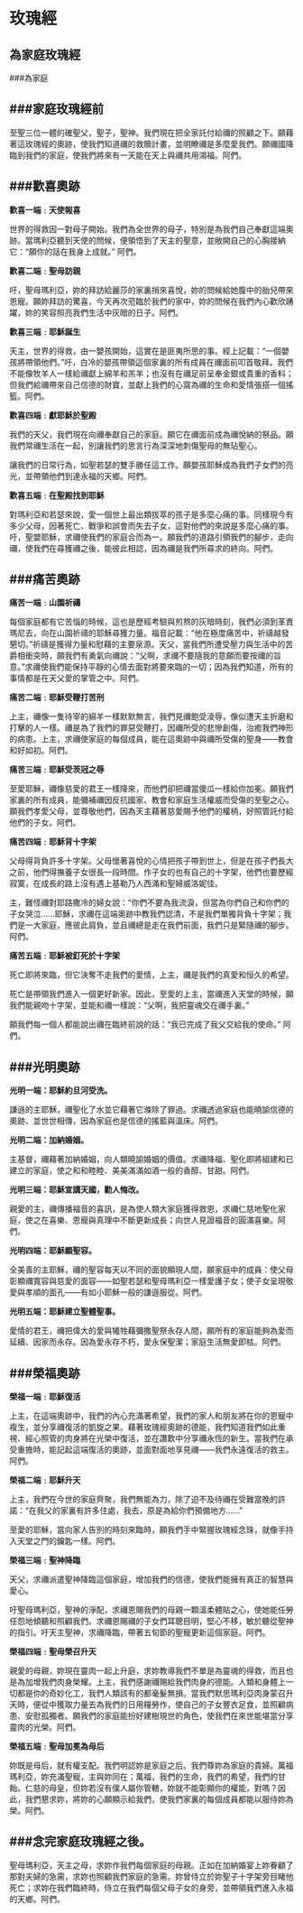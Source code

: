 玫瑰經
=========
為家庭玫瑰經
-------
###為家庭

###家庭玫瑰經前
----
至聖三位一體的確聖父，聖子，聖神。我們現在把全家託付給禰的照顧之下。願藉著這玫瑰經的奧跡，使我們知道禰的救贖計畫，並明瞭禰是多麼愛我們。願禰國降臨到我們的家庭，使我們將來有一天能在天上與禰共用鴻福。阿們。

 

###歡喜奧跡
----
**歡喜一端﹕天使報喜**

世界的得救因一對母子開始。我們為全世界的母子，特別是為我們自己奉獻這端奧跡。當瑪利亞聽到天使的問候，便領悟到了天主的聖意，並敞開自己的心胸接納它：“願你的話在我身上成就。” 阿們。

**歡喜二端﹕聖母訪親**

吁，聖母瑪利亞，妳的拜訪給麗莎的家裏捎來喜悅，妳的問候給她腹中的胎兒帶來恩寵。願妳拜訪的驚喜，今天再次蒞臨於我們的家中，妳的問候在我們內心歡欣踴躍，妳的笑容照亮我們生活中灰暗的日子。阿們。

**歡喜三端﹕耶穌誕生**

天主，世界的得救，由一嬰孩開始，這實在是匪夷所思的事。經上記載：“一個嬰孩將帶領他們。”吁，白冷的嬰孩帶領這個家裏的所有成員在禰面前叩首敬拜。我們不能像牧羊人一樣給禰獻上綿羊和羔羊；也沒有在禰足前呈奉金銀或貴重的香料；但我們給禰帶來自己信德的財寶，並獻上我們的心窩為禰的生命和愛情張搭一個搖籃。阿們。

**歡喜四端﹕獻耶穌於聖殿**

我們的天父，我們現在向禰奉獻自己的家庭。願它在禰面前成為禰悅納的祭品。願我們常禰生活在一起，別讓我們的思言行為深深地刺傷聖母的無玷聖心。

讓我們的日常行為，如聖若瑟的雙手勝任這工作。願嬰孩耶穌成為我們子女們的亮光，並帶領他們到達永福的天鄉。阿們。

**歡喜五端﹕在聖殿找到耶穌**

對瑪利亞和若瑟來說，愛一個世上最出類拔萃的孩子是多麼心痛的事。同樣現今有多少父母，因著死亡、戰爭和誤會而失去子女，這對他們的來說是多麼心痛的事。吁，聖嬰耶穌，求禰使我們的家庭合而為一。願我們的道路引領我們的腳步，走向禰，使我們在尋獲禰之後，能彼此相認，因為禰是我們所尋求的終向。阿們。

 

###痛苦奧跡
----
**痛苦一端﹕山園祈禱**

每個家庭都有它苦惱的時候，這也是歷經考驗與煎熬的灰暗時刻，我們必須到革責瑪尼去，向在山園祈禱的耶穌尋獲力量。福音記載：“他在極度痛苦中，祈禱越發懇切。”祈禱是獲得力量和慰藉的主要泉源。天父，當我們所遭受壓力與生活中的苦爵相衝突時，願我們有勇氣向禰說：“父啊，求禰不要隨我的意願而要按禰的旨意。”求禰使我們能保持平靜的心情去面對將要來臨的一切；因為我們知道，所有的事情都是在天父愛的掌管之中。阿們。

**痛苦二端﹕耶穌受鞭打苦刑**

上主，禰像一隻待宰的綿羊一樣默默無言，我們見禰飽受淩辱，像似遭天主折磨和打擊的人一樣。禰是為了我們的罪惡受鞭打，因禰所受的悲慘創傷，治癒我們神形的病患。上主，求禰使家庭的每個成員，能在這奧跡中與禰所受傷的聖身——教會和好如初。阿們。

**痛苦三端﹕耶穌受茨冠之辱**

至愛耶穌，禰像慈愛的君王一樣降來，而他們卻把禰當傻瓜一樣給你加冕。願我們家裏的所有成員，能彌補禰因反抗國家、教會和家庭生活權威而受傷的至聖之心。願我們孝愛父母，並尊敬他們，因為天主藉著慈愛賜予他們的權柄，好照管託付給他們的子女。阿們。

**痛苦四端﹕耶穌背十字架**

父母得背負許多十字架。父母懷著喜悅的心情把孩子帶到世上，但是在孩子們長大之前，他們得撫養子女很長一段時間。作子女的也有自己的十字架，他們也要歷經寂寞，在成長的路上沒有遇上基勒乃人西滿和聖婦威洛妮佳。

主，難怪禰對耶路撒冷的婦女說：“你們不要為我流淚，但當為你們自己和你們的子女哭泣……耶穌，求禰在這端奧跡中教我們認清，不是我們單獨背負十字架；我們是一大家庭，應彼此肩負，並且禰總是走在我們前面，我們只是緊隨禰的腳步。阿們。

**痛苦五端﹕耶穌被釘死於十字架**

死亡即將來臨，但它決奪不走我們的愛情，上主，禰是我們的真愛和恒久的希望。

死亡是帶領我們進入一個更好新家。因此，至愛的上主，當禰進入天堂的時候，願我們能親吻十字架，並能和禰一樣說：“父啊，我把靈魂交在禰手裏。”

願我們每一個人都能說出禰在臨終前說的話：“我已完成了我父交給我的使命。” 阿們。

 

###光明奧跡
----
**光明一端：耶穌約旦河受洗。**

謙遜的主耶穌，禰聖化了水並它藉著它滌除了罪過。求禰透過家庭也能曉諭信德的奧跡、並世世相傳，因為家庭也是信德的搖藍與溫床。阿們。

**光明二端：加納婚姻。**

主基督，禰藉著加納婚姻，向人類曉諭婚姻的價值。求禰降福、聖化即將組建和已建立的家庭，使之和和睦睦、美美滿滿如酒一般的香醇、甘甜。阿們。

**光明三端：耶穌宣講天國，勸人悔改。**

親愛的主，禰傳播福音的喜訊，是為使人類大家庭獲得救恩，求禰仁慈地聖化家庭，使之在喜樂、恩寵與真理中不斷更新成長；向世人見證福音的圓滿喜樂。阿們。

**光明四端：耶穌顯聖容。**

全美善的主耶穌，禰的聖容每天以不同的面貌顯現人間，願家庭中的成員：使父母彰顯禰寬容與慈愛的面容——如聖若瑟和聖母瑪利亞一樣愛護子女；使子女呈現敬愛與孝順的面孔――有如小耶穌一般的謙遜服從。阿們。

**光明五端：耶穌建立聖體聖事。**

愛情的君王，禰把偉大的愛與犧牲藉彌撒聖祭永存人間，願所有的家庭能夠為愛而延續、因家而永存。因為愛永存不朽，愛永保聖潔；家庭生活無愛即枯。阿們。

 

###榮福奧跡
----
**榮福一端﹕耶穌復活**

上主，在這端奧跡中，我們的內心充滿著希望，我們的家人和朋友將在你的恩寵中複生，並分享禰復活的凱旋之果。藉著玫瑰經奧跡的德能，我們知道我們如此重視、經心照管的肉身將在光榮中復活，並在讚歎中分享禰永恆的新生。當我們在承受重擔時，能記起這端復活的奧跡，並面對面地享見禰——我們永遠復活的救主。阿們。

**榮福二端﹕耶穌升天**

上主，我們在今世的家庭齊聚，我們無能為力，除了迫不及待禰在受難當晚的許諾：“在我父的家裏有許多住處，我去，原是為給你們預備地方……”

至愛的耶穌，當向家人告別的時刻來臨時，願我們手中緊握玫瑰經念珠，就像手持入天堂之門的鑰匙一樣。阿們。

**榮福三端﹕聖神降臨**

天父，求禰派遣聖神降臨這個家庭，增加我們的信德，使我們能擁有真正的智慧與愛心。

吁聖母瑪利亞，聖神的淨配，求禰恩賜我們的母親一顆溫柔體貼之心，使她能任勞任怨地傾聽和照顧我們。求禰恩賜禰的子女們耳聰目明，堅心不移，敏於聽從聖神的指引。吁天主聖神，求禰降臨，帶著五旬節的聖寵更新這個家庭。阿們。

**榮福四端﹕聖母榮召升天**

親愛的母親，妳現在靈肉一起上升庭，求妳教導我們不單是為靈魂的得救，而且也是為加增我們肉身榮耀。上主，我們感謝禰賜給我們肉身的德能。人類和身體上一切都是你的奇妙化工，我們人類該有的都毫髮無損。當我們默思瑪利亞肉身蒙召升天時，便從中獲取力量去為我們的日用糧勞作，使自己的子女豐衣足食，並照顧病患、安慰孤獨者。願我們的家庭能扮好建樹現世的角色，使我們在來世能堪當分享靈肉的光榮。阿們。

**榮福五端﹕聖母加冕為母后**

妳既是母后，就有權支配。我們明認妳是家庭之后。我們尊妳為家庭的貴婦。萬福瑪利亞，妳充滿聖寵，主與妳同在；萬福，我們的生命，我們的希望，我們的甘飴。仁慈的母皇，但妳若沒有僕人屬你管轄，妳就不能彰顯你的權能，對嗎？因此，我們懇求妳，將妳的心願顯示給我們，使我們家裏的每個成員都能以服侍妳為榮。阿們。

###念完家庭玫瑰經之後。
----
聖母瑪利亞，天主之母，求妳作我們每個家庭的母親。正如在加納婚宴上妳眷顧了那對夫婦的急需，求妳也照顧我們家庭的急需。妳曾侍立於妳聖子十字架旁目睹他死亡；求妳在我們臨終時，侍立在我們每個父母子女的身旁，並帶領我們進入永福的天鄉。阿們。